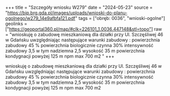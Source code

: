 +++
title = "Szczegóły wniosku W279"
date = "2024-05-23"
source = "https://bip.brg.gda.pl/images/uploads/wnioski-do-planu-ogolnego/w279_14e9afbfa121.pdf"
tags = ["obręb: 0036", "wnioski-ogolne"]
geolinks = ["https://geoportal360.pl/map/#clk=226101_1.0036.447148&stl=topo"]
raw = "wnioskuję o zabudowę mieszkaniową dla działki przy Ul. Szczęśliwej 46 w Gdańsku uwzględniając następujące warunki zabudowy : powierzchnia zabudowy 45 % powierzchnia biologicznie czynna 30% intensywność zabudowy 3,5 w tym nadziemna 2,5 wysokość 35 m powierzchnia kondygnacji powyżej 125 m npm max 700 m2 "
+++

wnioskuję o zabudowę mieszkaniową dla działki przy Ul. Szczęśliwej 46 w Gdańsku uwzględniając
następujące warunki zabudowy :
powierzchnia zabudowy 45 %
powierzchnia biologicznie czynna 30%
intensywność zabudowy 3,5 w tym nadziemna 2,5
wysokość 35 m
powierzchnia kondygnacji powyżej 125 m npm max 700 m2



